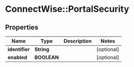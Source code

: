 # ConnectWise::PortalSecurity

## Properties
Name | Type | Description | Notes
------------ | ------------- | ------------- | -------------
**identifier** | **String** |  | [optional] 
**enabled** | **BOOLEAN** |  | [optional] 


